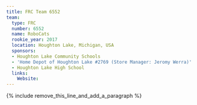 ```yaml
---
title: FRC Team 6552
team:
  type: FRC
  number: 6552
  name: RoboCats
  rookie_year: 2017
  location: Houghton Lake, Michigan, USA
  sponsors:
  - Houghton Lake Community Schools
  - 'Home Depot of Houghton Lake #2769 (Store Manager: Jeromy Werra)'
  - Houghton Lake High School
  links:
    Website:
---
```


{% include remove_this_line_and_add_a_paragraph %}